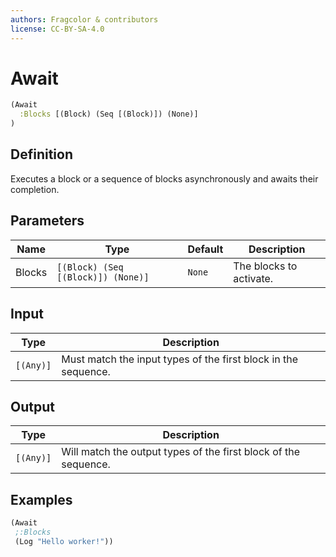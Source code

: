 ```yaml
---
authors: Fragcolor & contributors
license: CC-BY-SA-4.0
---
```



# Await

```clojure
(Await
  :Blocks [(Block) (Seq [(Block)]) (None)]
)
```


## Definition

Executes a block or a sequence of blocks asynchronously and awaits their completion.


## Parameters

| Name | Type | Default | Description |
|------|------|---------|-------------|
| Blocks | `[(Block) (Seq [(Block)]) (None)]` | `None` | The blocks to activate. |


## Input

| Type | Description |
|------|-------------|
| `[(Any)]` | Must match the input types of the first block in the sequence. |


## Output

| Type | Description |
|------|-------------|
| `[(Any)]` | Will match the output types of the first block of the sequence. |


## Examples

```clojure
(Await
 ;:Blocks
 (Log "Hello worker!"))
```
